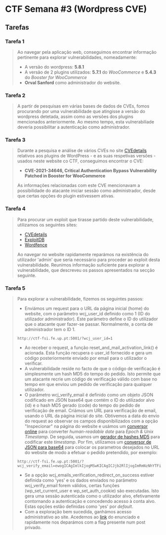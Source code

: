 # CTF Semana #3 (Wordpress CVE)

## Tarefas

### Tarefa 1
> Ao navegar pela aplicação web, conseguimos encontrar informação pertinente para explorar vulnerabilidades, nomeadamente:
> - A versão do wordpress: **5.8.1**
> - A versão de 2 plugins utilizados: **5.7.1** do *WooCommerce* e **5.4.3**  do *Booster for WooCommerce*
> - **Orval Sanford** como administrador do website. <br>


### Tarefa 2
> A partir de pesquisas em várias bases de dados de CVEs, fomos procurando por uma vulnerabilidade que atingisse a versão do wordpress detetada, assim como as versões dos plugins mencionados anteriormente. Ao mesmo tempo, esta vulnerabiliade deveria possibilitar a autenticação como administrador.


### Tarefa 3
> Durante a pesquisa e análise de vários CVEs no site [CVEdetails](https://www.cvedetails.com/) relativos aos plugins de WordPress - e as suas respetivas versões - usados neste website co CTF, conseguimos encontrar o CVE:
> - **CVE-2021-34646, Critical Authentication Bypass Vulnerability Patched in Booster for WooCommerce**
>
> As informações relacionadas com este CVE mencionavam a possibilidade do atacante iniciar sessão como administrador, desde que certas opções do plugin estivessem ativas. <br>


### Tarefa 4
> Para procurar um exploit que tirasse partido deste vulnerabilidade, utilizamos os seguintes sites:
> - [CVEdetails](https://www.cvedetails.com/)
> - [ExploitDB](https://www.exploit-db.com/exploits/50299)
> - [Wordfence](https://www.wordfence.com/blog/2021/08/)
>
> Ao navegar no website rapidamente reparámos na existência do utilizador 'admin' que seria necessário para proceder ao exploit desta vulnerabilidade.
> Reunimos informação suficiente para explorar a vulnerabilidade, que descreveu os passos apresentados na secção seguinte. 


### Tarefa 5
> Para explorar a vulnerabilidade, fizemos os seguintes passos:
> - Enviámos um request para o URL da página inicial (home) do website, com o parâmetro wcj_user_id definido como 1 (ID do utilizador administrador). Este parâmetro define o ID do utilizador que o atacante quer fazer-se passar. Normalmente, a conta de administrador tem o ID 1.
> ````http
> http://ctf-fsi.fe.up.pt:5001/?wcj_user_id=1
> ````
> - Ao receber o request, a função reset_and_mail_activation_link() é acionada. Esta função recupera o user_id fornecido e gera um código posteriormente enviado por email para o utilizador o verificar.
> - A vulnerabilidade reside no facto de que o código de verificação é simplesmente um hash MD5 do tempo do pedido. Isto permite que um atacante recrie um código de verificação válido com base no tempo em que enviou um pedido de verificação para qualquer utilizador.
> - O parâmetro wcj_verify_email é definido como um objeto JSON codificado em JSON base64 que contém o ID do utilizador alvo (id) e o hash MD5 gerado (code) do tempo do pedido de verificação de email. Criámos um URL para verificação de email, usando o URL da página inicial do site. Obtivemos a data do envio do request ao observar os campos disponibilizados com a opção "Inspecionar" na página do website e usámos um [conversor online](https://www.epochconverter.com/) para converter *human-readable date* para *Epoch & Unix Timestamp*. De seguida, usamos um [gerador de hashes MD5](https://www.md5hashgenerator.com/) para codificar este *timestamp*. Por fim, utilizamos um [conversor de JSON para base64](https://codebeautify.org/json-to-base64-converter)  para colocar os parametros desejados no URL do website de modo a efetuar o pedido pretendido, por exemplo: 
> ````http
> http://ctf-fsi.fe.up.pt:5001/?wcj_verify_email=ewogICAgImlkIjogMSwKICAgICJjb2RlIjogImRmNzNhYTFiMmJmODk1MDhhMzdlMDc5NWQ0YjBmZWRmIgp9Cg==
> ````
> - Se a opção wcj_emails_verification_redirect_on_success estiver definida como 'yes' e os dados enviados no parâmetro wcj_verify_email forem válidos, certas funções (wp_set_current_user e wp_set_auth_cookie) são executadas. Isto gera uma sessão autenticada como o utilizador alvo, efetivamente contornando a autenticação e concedendo acesso à conta alvo. Estas opções estão definidas como 'yes' por *default*.
> - Com a exploração bem sucedida, ganhámos acesso administrativo ao site. Acedemos ao [link](http://ctf-fsi.fe.up.pt:5001/wp-admin/edit.php) do enunciado e rapidamente nos deparámos com a flag presente num post privado. <br>
